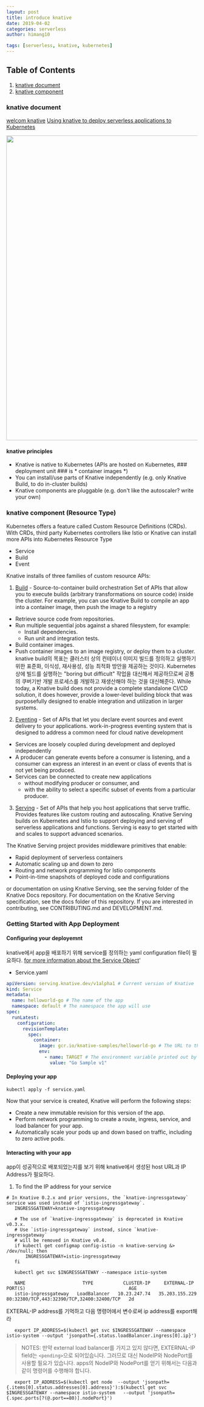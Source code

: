 ```yaml
---
layout: post
title: introduce knative
date: 2019-04-02
categories: serverless
author: himang10

tags: [serverless, knative, kubernetes]
---
```


## Table of Contents
1. [knative document](#knative_document)
2. [knative component](#knative_component)

### knative document 
[welcom knative](https://www.knative.dev/docs/)
[Using knative to deploy serverless applications to Kubernetes](https://codelabs.developers.google.com/codelabs/knative-intro/#0)

<img src="https://www.knative.dev/docs/images/knative-audience.svg" width="800">

#### knative principles
* Knative is native to Kubernetes (APIs are hosted on Kubernetes, ### deployment unit ### is * container images *)
* You can install/use parts of Knative independently (e.g. only Knative Build, to do in-cluster builds)
* Knative components are pluggable (e.g. don't like the autoscaler? write your own)

### knative component (Resource Type)
Kubernetes offers a feature called Custom Resource Definitions (CRDs). 
With CRDs, third party Kubernetes controllers like Istio or Knative can install more APIs into Kubernetes
Resource Type
* Service
* Build
* Event

Knative installs of three families of custom resource APIs:

1. [Build](https://github.com/knative/build/) - Source-to-container build orchestration
Set of APIs that allow you to execute builds (arbitrary transformations on source code) inside the cluster. For example, you can use Knative Build to compile an app into a container image, then push the image to a registry
* Retrieve source code from repositories.
* Run multiple sequential jobs against a shared filesystem, for example:
  - Install dependencies.
  - Run unit and integration tests.
* Build container images.
* Push container images to an image registry, or deploy them to a cluster.
knative build의 목표는 클러스터 상의 컨테이너 이미지 빌드를 정의하고 실행하기 위한 표준화, 이식성, 재사용성, 성능 최적화 방안을 제공하는 것이다. 
Kubernetes 상에 빌드를 실행하는 "boring but difficult" 작업을 대신해서 제공하므로써 공통의 쿠버기반 개발 프로세스를 개발하고 재생산해야 하는 것을 대신해준다. 
While today, a Knative build does not provide a complete standalone CI/CD solution, 
it does however, provide a lower-level building block that was purposefully designed to enable integration and utilization in larger systems.

2. [Eventing](https://github.com/knative/eventing) - Set of APIs that let you declare event sources and event delivery to your applications.
work-in-progress eventing system that is designed to address a common need for cloud native development
* Services are loosely coupled during development and deployed independently
* A producer can generate events before a consumer is listening, and a consumer can express an interest in an event or class of events that is not yet being produced.
* Services can be connected to create new applications
  - without modifying producer or consumer, and
  - with the ability to select a specific subset of events from a particular producer.

3. [Serving](https://github.com/knative/serving/) - Set of APIs that help you host applications that serve traffic. Provides features like custom routing and autoscaling.
Knative Serving builds on Kubernetes and Istio to support deploying and serving of serverless applications and functions. 
Serving is easy to get started with and scales to support advanced scenarios.

The Knative Serving project provides middleware primitives that enable:

* Rapid deployment of serverless containers
* Automatic scaling up and down to zero
* Routing and network programming for Istio components
* Point-in-time snapshots of deployed code and configurations

or documentation on using Knative Serving, see the serving folder of the Knative Docs repository.
For documentation on the Knative Serving specification, see the docs folder of this repository.
If you are interested in contributing, see CONTRIBUTING.md and DEVELOPMENT.md.

### Getting Started with App Deployment
#### Configuring your deployemnt
knative에서 app을 배포하기 위해 service를 정의하는 yaml configuration file이 필요하다. 
[for more information about the Service Object](https://github.com/knative/serving/blob/master/docs/spec/overview.md#service)'

* Service.yaml
```yaml
apiVersion: serving.knative.dev/v1alpha1 # Current version of Knative
kind: Service
metadata:
  name: helloworld-go # The name of the app
  namespace: default # The namespace the app will use
spec:
  runLatest:
    configuration:
      revisionTemplate:
        spec:
          container:
            image: gcr.io/knative-samples/helloworld-go # The URL to the image of the app
            env:
              - name: TARGET # The environment variable printed out by the sample app
                value: "Go Sample v1"
````

#### Deploying your app
```
kubectl apply -f service.yaml
```

Now that your service is created, Knative will perform the following steps:

* Create a new immutable revision for this version of the app.
* Perform network programming to create a route, ingress, service, and load balancer for your app.
* Automatically scale your pods up and down based on traffic, including to zero active pods.

#### Interacting with your app
app이 성공적으로 배포되었는지를 보기 위해 knative에서 생성된 host URL과 IP Address가 필요하다.

1. To find the IP address for your service

```
# In Knative 0.2.x and prior versions, the `knative-ingressgateway` service was used instead of `istio-ingressgateway`.
   INGRESSGATEWAY=knative-ingressgateway

   # The use of `knative-ingressgateway` is deprecated in Knative v0.3.x.
   # Use `istio-ingressgateway` instead, since `knative-ingressgateway`
   # will be removed in Knative v0.4.
   if kubectl get configmap config-istio -n knative-serving &> /dev/null; then
       INGRESSGATEWAY=istio-ingressgateway
   fi

   kubectl get svc $INGRESSGATEWAY --namespace istio-system

   NAME                     TYPE           CLUSTER-IP     EXTERNAL-IP      PORT(S)                                      AGE
   istio-ingressgateway   LoadBalancer   10.23.247.74   35.203.155.229   80:32380/TCP,443:32390/TCP,32400:32400/TCP   2d
```

EXTERAL-IP address를 기억하고 다음 명령어에서 변수로써 ip address를 export해라
```
   export IP_ADDRESS=$(kubectl get svc $INGRESSGATEWAY --namespace istio-system --output 'jsonpath={.status.loadBalancer.ingress[0].ip}')
```

> NOTES: 만약 external load balancer를 가지고 있지 않다면, EXTERNAL-IP field는 `<pending>`으로 되어있습니다. 
> 그러므로 대신 NodeIP와 NodePort를 사용할 필요가 있습니다.
> apps의 NodeIP와 NodePort를 얻기 위해서는 다음과 같이 명령어를 수행해야 합니다.

```
   export IP_ADDRESS=$(kubectl get node  --output 'jsonpath={.items[0].status.addresses[0].address}'):$(kubectl get svc $INGRESSGATEWAY --namespace istio-system   --output 'jsonpath={.spec.ports[?(@.port==80)].nodePort}')
```

